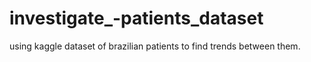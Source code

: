 # investigate_-patients_dataset
using kaggle dataset of brazilian patients to find trends between them.
